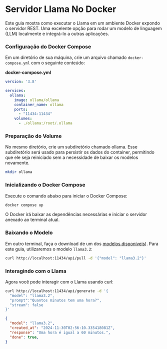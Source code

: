 # Servidor Llama No Docker

Este guia mostra como executar o Llama em um ambiente Docker expondo o servidor REST. Uma excelente opção para rodar um modelo de linguagem (LLM) localmente e integrá-lo a outras aplicações.

### Configuração do Docker Compose
Em um diretório de sua máquina, crie um arquivo chamado `docker-compose.yml` com o seguinte conteúdo:

**docker-compose.yml**
```yml
version: '3.8'

services:
  ollama:
    image: ollama/ollama
    container_name: ollama
    ports:
      - "11434:11434"
    volumes:
      - ./ollama:/root/.ollama
```

### Preparação do Volume
No mesmo diretório, crie um subdiretório chamado ollama. Esse subdiretório será usado para persistir os dados do container, permitindo que ele seja reiniciado sem a necessidade de baixar os modelos novamente.

```bash
mkdir ollama
```

### Inicializando o Docker Compose
Execute o comando abaixo para iniciar o Docker Compose:

```bash
docker compose up
```
O Docker irá baixar as dependências necessárias e iniciar o servidor anexado ao terminal atual.

### Baixando o Modelo
Em outro terminal, faça o download de um dos [modelos disponíveis](https://github.com/ollama/ollama?tab=readme-ov-file#model-library)). Para este guia, utilizaremos o modelo `llama3.2`:

```bash
curl http://localhost:11434/api/pull -d '{"model": "llama3.2"}'
```

### Interagindo com o Llama
Agora você pode interagir com o Llama usando curl:

```bash
curl http://localhost:11434/api/generate -d '{
  "model": "llama3.2",
  "prompt":"Quantos minutos tem uma hora?",
  "stream": false
}'
```
```json
{
  "model": "llama3.2",
  "created_at": "2024-11-30T02:56:10.335418081Z",
  "response": "Uma hora é igual a 60 minutos.",
  "done": true,
}
```

